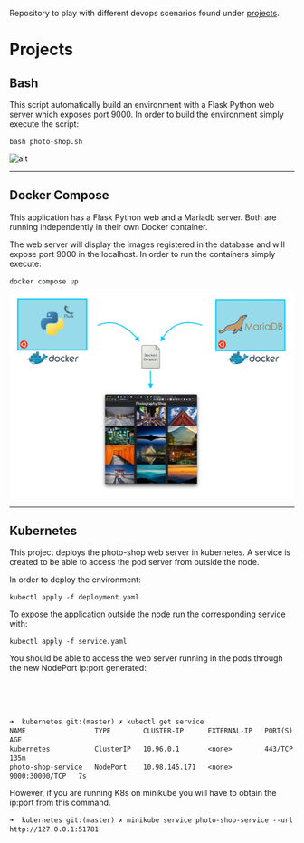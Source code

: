 Repository to play with different devops scenarios found under [projects](https://github.com/awoisoak/devops-sandbox/tree/master/projects).

# Projects

## Bash
This script automatically build an environment with a Flask Python web server which exposes port 9000. In order to build the environment simply execute the script:

    bash photo-shop.sh

![alt](https://raw.githubusercontent.com/awoisoak/devops-sandbox/master/projects/bash/script.gif)


----------


## Docker Compose

This application has a Flask Python web and a Mariadb server. Both are running independently in their own Docker container.

The web server will display the images registered in the database and will expose port 9000 in the localhost. In order to run the containers simply execute:

    docker compose up

![alt](https://raw.githubusercontent.com/awoisoak/devops-sandbox/master/projects/docker-compose/architecture.jpg)


----------


## Kubernetes


This project deploys the photo-shop web server in kubernetes.
A service is created to be able to access the pod server from outside the node. 


In order to deploy the environment:

```console
kubectl apply -f deployment.yaml
```

To expose the application outside the node run the corresponding service with:

```console
kubectl apply -f service.yaml
```

You should be able to access the web server running in the pods through the new NodePort ip:port generated:
```console




➜  kubernetes git:(master) ✗ kubectl get service
NAME                 TYPE        CLUSTER-IP      EXTERNAL-IP   PORT(S)          AGE
kubernetes           ClusterIP   10.96.0.1       <none>        443/TCP          135m
photo-shop-service   NodePort    10.98.145.171   <none>        9000:30000/TCP   7s
```

However, if you are running K8s on minikube you will have to obtain the ip:port from this command.

```console
➜  kubernetes git:(master) ✗ minikube service photo-shop-service --url
http://127.0.0.1:51781
```




